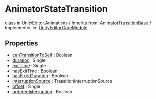 # AnimatorStateTransition
class in UnityEditor.Animations
 / Inherits from: <a href="https://docs.unity3d.com/6000.0/Documentation/ScriptReference/AnimatorTransitionBase.html">AnimatorTransitionBase</a> / Implemented in: <a href="https://docs.unity3d.com/6000.0/Documentation/ScriptReference/UnityEditor.CoreModule.html">UnityEditor.CoreModule</a>

## Properties
- <a href="https://docs.unity3d.com/6000.0/Documentation/ScriptReference/AnimatorStateTransition-canTransitionToSelf.html">canTransitionToSelf</a> : Boolean
- <a href="https://docs.unity3d.com/6000.0/Documentation/ScriptReference/AnimatorStateTransition-duration.html">duration</a> : Single
- <a href="https://docs.unity3d.com/6000.0/Documentation/ScriptReference/AnimatorStateTransition-exitTime.html">exitTime</a> : Single
- <a href="https://docs.unity3d.com/6000.0/Documentation/ScriptReference/AnimatorStateTransition-hasExitTime.html">hasExitTime</a> : Boolean
- <a href="https://docs.unity3d.com/6000.0/Documentation/ScriptReference/AnimatorStateTransition-hasFixedDuration.html">hasFixedDuration</a> : Boolean
- <a href="https://docs.unity3d.com/6000.0/Documentation/ScriptReference/AnimatorStateTransition-interruptionSource.html">interruptionSource</a> : TransitionInterruptionSource
- <a href="https://docs.unity3d.com/6000.0/Documentation/ScriptReference/AnimatorStateTransition-offset.html">offset</a> : Single
- <a href="https://docs.unity3d.com/6000.0/Documentation/ScriptReference/AnimatorStateTransition-orderedInterruption.html">orderedInterruption</a> : Boolean
